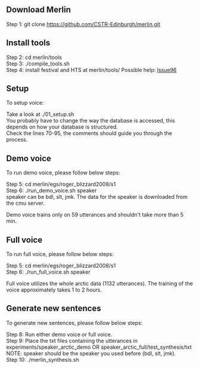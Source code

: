 Download Merlin
---------------

Step 1: git clone https://github.com/CSTR-Edinburgh/merlin.git

Install tools
-------------

Step 2: cd merlin/tools <br/>
Step 3: ./compile_tools.sh <br/>
Step 4: install festival and HTS at merlin/tools/
	Possible help: [Issue96](https://github.com/CSTR-Edinburgh/merlin/issues/96)

Setup
-----

To setup voice: 

Take a look at ./01_setup.sh <br/>
You probably have to change the way the database is accessed, this depends on how your database is structured. <br/>
Check the lines 70-95, the comments should guide you through the process.

Demo voice
----------

To run demo voice, please follow below steps:
 
Step 5: cd merlin/egs/roger_blizzard2008/s1 <br/>
Step 6: ./run_demo_voice.sh speaker <br/>
	speaker can be bdl, slt, jmk. The data for the speaker is downloaded from the cmu server.

Demo voice trains only on 59 utterances and shouldn't take more than 5 min.

Full voice
----------

To run full voice, please follow below steps:

Step 5: cd merlin/egs/roger_blizzard2008/s1 <br/>
Step 6: ./run_full_voice.sh speaker

Full voice utilizes the whole arctic data (1132 utterances). The training of the voice approximately takes 1 to 2 hours. 

Generate new sentences
----------------------

To generate new sentences, please follow below steps:

Step  8: Run either demo voice or full voice. <br/>
Step  9: Place the txt files containing the utterances in experiments/speaker_arctic_demo OR speaker_arctic_full/test_synthesis/txt <br/>
	 NOTE: speaker should be the speaker you used before (bdl, slt, jmk). <br/>
Step 10: ./merlin_synthesis.sh

